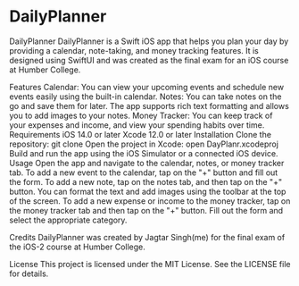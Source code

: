 # DailyPlanner

DailyPlanner
DailyPlanner is a Swift iOS app that helps you plan your day by providing a calendar, note-taking, and money tracking features. It is designed using SwiftUI and was created as the final exam for an iOS course at Humber College.

Features
Calendar: You can view your upcoming events and schedule new events easily using the built-in calendar.
Notes: You can take notes on the go and save them for later. The app supports rich text formatting and allows you to add images to your notes.
Money Tracker: You can keep track of your expenses and income, and view your spending habits over time.
Requirements
iOS 14.0 or later
Xcode 12.0 or later
Installation
Clone the repository: git clone <repo-url>
Open the project in Xcode: open DayPlanr.xcodeproj
Build and run the app using the iOS Simulator or a connected iOS device.
Usage
Open the app and navigate to the calendar, notes, or money tracker tab.
To add a new event to the calendar, tap on the "+" button and fill out the form.
To add a new note, tap on the notes tab, and then tap on the "+" button. You can format the text and add images using the toolbar at the top of the screen.
To add a new expense or income to the money tracker, tap on the money tracker tab and then tap on the "+" button. Fill out the form and select the appropriate category.

Credits
DailyPlanner was created by Jagtar Singh(me) for the final exam of the iOS-2 course at Humber College.

License
This project is licensed under the MIT License. See the LICENSE file for details.
